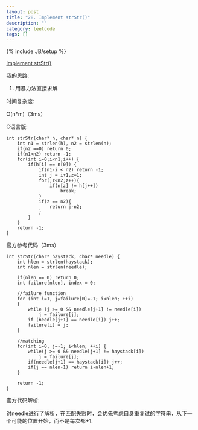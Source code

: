 ```yaml
---
layout: post
title: "28. Implement strStr()"
description: ""
category: leetcode
tags: []
---
```

{% include JB/setup %}


[Implement strStr()](https://leetcode.com/problems/implement-strstr/)

我的思路:

1. 用暴力法直接求解

时间复杂度:

O(n*m)（3ms）

C语言版:
```
int strStr(char* h, char* n) {
    int n1 = strlen(h), n2 = strlen(n);
    if(n2 ==0) return 0;
    if(n1<n2) return -1;
    for(int i=0;i<n1;i++) {
        if(h[i] == n[0]) {
            if(n1-i < n2) return -1;
            int j = i+1,z=1;
            for(;z<n2;z++){
                if(n[z] != h[j++])
                    break;
            }
            if(z == n2){
                return j-n2;
            }
        }
    }
    return -1;
}
```

官方参考代码（3ms）
```
int strStr(char* haystack, char* needle) {
    int hlen = strlen(haystack);
    int nlen = strlen(needle);
    
    if(nlen == 0) return 0;
    int failure[nlen], index = 0;    
    
    //failure function 
    for (int i=1, j=failure[0]=-1; i<nlen; ++i)
    {
        while (j >= 0 && needle[j+1] != needle[i])
            j = failure[j];
        if (needle[j+1] == needle[i]) j++;
        failure[i] = j;
    }
    
    //matching
    for(int i=0, j=-1; i<hlen; ++i) {
        while(j >= 0 && needle[j+1] != haystack[i])
            j = failure[j];
        if(needle[j+1] == haystack[i]) j++;
        if(j == nlen-1) return i-nlen+1;
    }
    
    return -1;
}
```
官方代码解析:

对needle进行了解析，在匹配失败时，会优先考虑自身重复过的字符串，从下一个可能的位置开始，而不是每次都+1.



